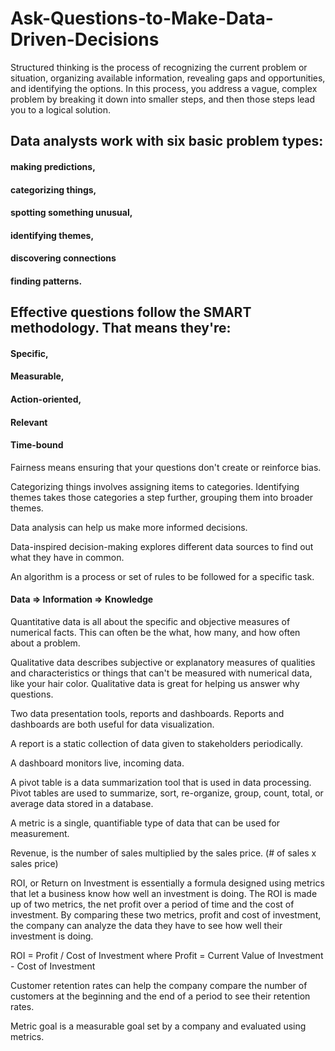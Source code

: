 # Ask-Questions-to-Make-Data-Driven-Decisions
Structured thinking is the process of recognizing the current problem or situation, organizing available information, revealing gaps and opportunities, and identifying the options. In this process, you address a vague, complex problem by breaking it down into smaller steps, and then those steps lead you to a logical solution.

## Data analysts work with six basic problem types:
#### making predictions, 
#### categorizing things, 
#### spotting something unusual,
#### identifying themes, 
#### discovering connections
#### finding patterns.

## Effective questions follow the SMART methodology. That means they're: 
#### Specific, 
#### Measurable, 
#### Action-oriented, 
#### Relevant
#### Time-bound

Fairness means ensuring that your questions don't create or reinforce bias.

Categorizing things involves assigning items to categories. Identifying themes takes those categories a step further, grouping them into broader themes.

Data analysis can help us make more informed decisions.

Data-inspired decision-making explores different data sources to find out what they have in common.

An algorithm is a process or set of rules to be followed for a specific task.

#### Data => Information => Knowledge

Quantitative data is all about the specific and objective measures of numerical facts. This can often be the what, how many, and how often about a problem.

Qualitative data describes subjective or explanatory measures of qualities and characteristics or things that can't be measured with numerical data,
like your hair color. Qualitative data is great for helping us answer why questions.

Two data presentation tools, reports and dashboards. Reports and dashboards are both useful for data visualization.

A report is a static collection of data given to stakeholders periodically.

A dashboard monitors live, incoming data.

A pivot table is a data summarization tool that is used in data processing. Pivot tables are used to summarize, sort, re-organize, group, count, total, or average data stored in a database.

A metric is a single, quantifiable type of data that can be used for measurement. 

Revenue, is the number of sales multiplied by the sales price. (# of sales x sales price)

ROI, or Return on Investment is essentially a formula designed using metrics that let a business know how well an investment is doing. The ROI is made up of two metrics, the net profit over a period of time and the cost of investment. By comparing these two metrics, profit and cost of investment, the company can analyze the data they have to see how well their investment is doing. 

ROI = Profit / Cost of Investment
where Profit = Current Value of Investment - Cost of Investment

Customer retention rates can help the company compare the number of customers at the beginning and the end of a period to see their retention rates. 

Metric goal is a measurable goal set by a company and evaluated using metrics.




































